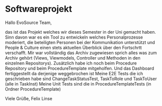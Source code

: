 # Softwareprojekt

Hallo EvoSource Team,

das ist das Projekt welches wir dieses Semester in der Uni gemacht haben.
Sinn davon war es ein Tool zu entwickeln welches Personalprozesse moderiert, die beteiligten Personen bei der Kommunikation unterstützt und People & Culture einen stets aktuellen Überblick über den Fortschrtt verschafft.
Mir war vollständig das Archiv zugewiesen sprich alles was zum Archiv gehört (Views, Viewmodels, Controller und Methoden in den einzelnen Repositorys). Zusätzlich habe ich noch beim Procedure Repository und beim ProcedureTemplate mitgeholfen. Und das Dashboard fertiggestellt da derjenige weggebrochen ist
Meine  E2E Tests die ich geschrieben habe sind ChangeTaskStatusTest, TaskToRole und TaskToUser (alle in TaskInst)
Meine Unit Tests sind die in ProcedureTemplateTests (in Ordner ProcedureTemplate)

Viele Grüße,
Felix Linse